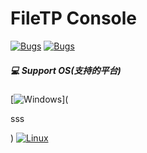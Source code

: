 # FileTP Console
[![Bugs](https://img.shields.io/github/issues/ChenPi11/FileTPConsole)](https://github.com/ChenPi11/FileTPConsole/issues) [![Bugs](https://img.shields.io/bitbucket/issues/ChenPi11/FileTPConsole?label=bugs&logo=python)](https://github.com/ChenPi11/FileTPConsole/issues/1) 
##### 💻 Support OS(支持的平台)
[![Windows](https://img.shields.io/badge/Windows-0078D6?style=for-the-badge&logo=windows&logoColor=white)](<p>sss</p>) [![Linux](https://img.shields.io/badge/Linux-FCC624?style=for-the-badge&logo=linux&logoColor=black)](#)
